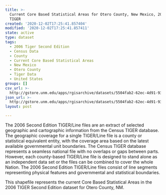```yaml
---
title: >-
  Current Core Based Statistical Areas for Otero County, New Mexico, 2006se
  TIGER
created: '2020-12-02T17:25:41.857404'
modified: '2020-12-02T17:25:41.857411'
state: active
type: dataset
tags:
  - 2006 Tiger Second Edition
  - Census Data
  - County
  - Current Core Based Statistical Areas
  - New Mexico
  - Otero County
  - Tiger Data
  - United States
groups: []
csv_url: >-
  http://gstore.unm.edu/apps/rgisarchive/datasets/5504fab2-62ec-4d91-93c0-761f3802bbea/tgr2006se_oter_cbsacu.derived.csv
json_url: >-
  http://gstore.unm.edu/apps/rgisarchive/datasets/5504fab2-62ec-4d91-93c0-761f3802bbea/tgr2006se_oter_cbsacu.derived.json
layout: post

---
```

The 2006 Second Edition TIGER/Line files are an extract of selected geographic and cartographic information from the Census TIGER database.  The geographic coverage for a single TIGER/Line file is a county or statistical equivalent entity, with the coverage area based on the latest available governmental unit boundaries. The Census TIGER database represents a seamless national file with no overlaps or gaps between parts.  However, each county-based TIGER/Line file is designed to stand alone as an independent data set or the files can be combined to cover the whole Nation.  The 2006 Second Edition  TIGER/Line files consist of line segments representing physical features and governmental and statistical boundaries.  

This shapefile represents the current Core Based Statistical Areas in the 2006 TIGER Second Edition dataset for Otero County, NM.
